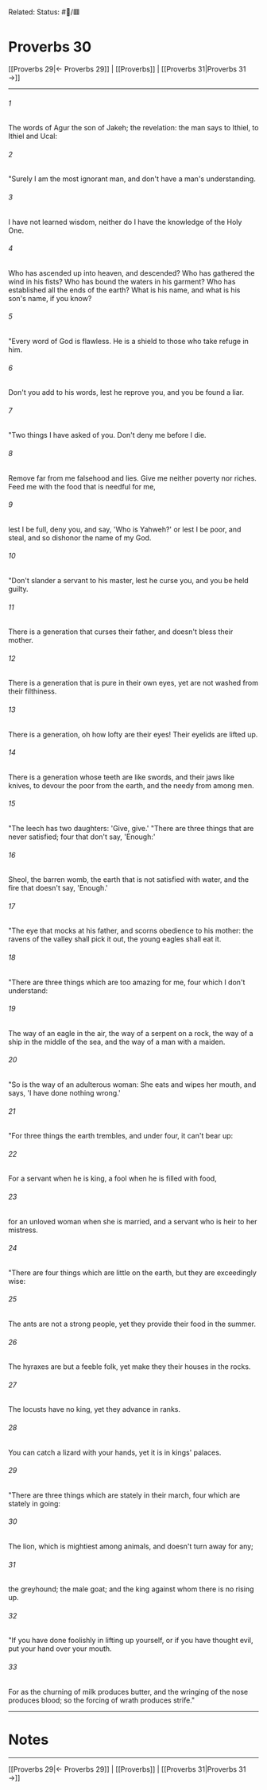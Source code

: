 Related:
Status: #📖/🟥
# Proverbs 30

[[Proverbs 29|← Proverbs 29]] | [[Proverbs]] | [[Proverbs 31|Proverbs 31 →]]
***



###### 1 
The words of Agur the son of Jakeh; the revelation: the man says to Ithiel, to Ithiel and Ucal: 

###### 2 
"Surely I am the most ignorant man, and don't have a man's understanding. 

###### 3 
I have not learned wisdom, neither do I have the knowledge of the Holy One. 

###### 4 
Who has ascended up into heaven, and descended? Who has gathered the wind in his fists? Who has bound the waters in his garment? Who has established all the ends of the earth? What is his name, and what is his son's name, if you know? 

###### 5 
"Every word of God is flawless. He is a shield to those who take refuge in him. 

###### 6 
Don't you add to his words, lest he reprove you, and you be found a liar. 

###### 7 
"Two things I have asked of you. Don't deny me before I die. 

###### 8 
Remove far from me falsehood and lies. Give me neither poverty nor riches. Feed me with the food that is needful for me, 

###### 9 
lest I be full, deny you, and say, 'Who is Yahweh?' or lest I be poor, and steal, and so dishonor the name of my God. 

###### 10 
"Don't slander a servant to his master, lest he curse you, and you be held guilty. 

###### 11 
There is a generation that curses their father, and doesn't bless their mother. 

###### 12 
There is a generation that is pure in their own eyes, yet are not washed from their filthiness. 

###### 13 
There is a generation, oh how lofty are their eyes! Their eyelids are lifted up. 

###### 14 
There is a generation whose teeth are like swords, and their jaws like knives, to devour the poor from the earth, and the needy from among men. 

###### 15 
"The leech has two daughters: 'Give, give.' "There are three things that are never satisfied; four that don't say, 'Enough:' 

###### 16 
Sheol, the barren womb, the earth that is not satisfied with water, and the fire that doesn't say, 'Enough.' 

###### 17 
"The eye that mocks at his father, and scorns obedience to his mother: the ravens of the valley shall pick it out, the young eagles shall eat it. 

###### 18 
"There are three things which are too amazing for me, four which I don't understand: 

###### 19 
The way of an eagle in the air, the way of a serpent on a rock, the way of a ship in the middle of the sea, and the way of a man with a maiden. 

###### 20 
"So is the way of an adulterous woman: She eats and wipes her mouth, and says, 'I have done nothing wrong.' 

###### 21 
"For three things the earth trembles, and under four, it can't bear up: 

###### 22 
For a servant when he is king, a fool when he is filled with food, 

###### 23 
for an unloved woman when she is married, and a servant who is heir to her mistress. 

###### 24 
"There are four things which are little on the earth, but they are exceedingly wise: 

###### 25 
The ants are not a strong people, yet they provide their food in the summer. 

###### 26 
The hyraxes are but a feeble folk, yet make they their houses in the rocks. 

###### 27 
The locusts have no king, yet they advance in ranks. 

###### 28 
You can catch a lizard with your hands, yet it is in kings' palaces. 

###### 29 
"There are three things which are stately in their march, four which are stately in going: 

###### 30 
The lion, which is mightiest among animals, and doesn't turn away for any; 

###### 31 
the greyhound; the male goat; and the king against whom there is no rising up. 

###### 32 
"If you have done foolishly in lifting up yourself, or if you have thought evil, put your hand over your mouth. 

###### 33 
For as the churning of milk produces butter, and the wringing of the nose produces blood; so the forcing of wrath produces strife."

---
# Notes


***
[[Proverbs 29|← Proverbs 29]] | [[Proverbs]] | [[Proverbs 31|Proverbs 31 →]]
